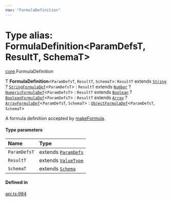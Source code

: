 ```yaml
---
nav: "FormulaDefinition"
---
```

# Type alias: FormulaDefinition<ParamDefsT, ResultT, SchemaT\>

[core](../modules/core.md).FormulaDefinition

Ƭ **FormulaDefinition**<`ParamDefsT`, `ResultT`, `SchemaT`\>: `ResultT` extends [`String`](../enums/core.ValueType.md#string) ? [`StringFormulaDef`](core.StringFormulaDef.md)<`ParamDefsT`\> : `ResultT` extends [`Number`](../enums/core.ValueType.md#number) ? [`NumericFormulaDef`](core.NumericFormulaDef.md)<`ParamDefsT`\> : `ResultT` extends [`Boolean`](../enums/core.ValueType.md#boolean) ? [`BooleanFormulaDef`](core.BooleanFormulaDef.md)<`ParamDefsT`\> : `ResultT` extends [`Array`](../enums/core.ValueType.md#array) ? [`ArrayFormulaDef`](core.ArrayFormulaDef.md)<`ParamDefsT`, `SchemaT`\> : [`ObjectFormulaDef`](core.ObjectFormulaDef.md)<`ParamDefsT`, `SchemaT`\>

A formula definition accepted by [makeFormula](../functions/core.makeFormula.md).

#### Type parameters

| Name | Type |
| :------ | :------ |
| `ParamDefsT` | extends [`ParamDefs`](core.ParamDefs.md) |
| `ResultT` | extends [`ValueType`](../enums/core.ValueType.md) |
| `SchemaT` | extends [`Schema`](core.Schema.md) |

#### Defined in

[api.ts:984](https://github.com/coda/packs-sdk/blob/main/api.ts#L984)
